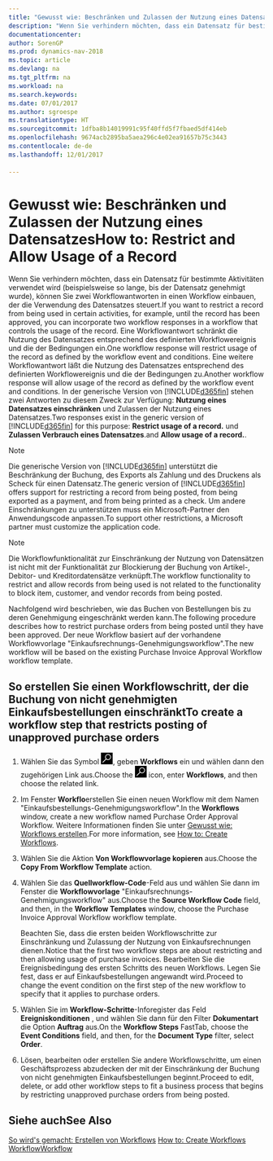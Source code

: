 ```yaml
---
title: "Gewusst wie: Beschränken und Zulassen der Nutzung eines Datensatzes"
description: "Wenn Sie verhindern möchten, dass ein Datensatz für bestimmte Aktivitäten verwendet wird (beispielsweise so lange, bis der Datensatz genehmigt wurde), können Sie zwei Workflowantworten in einen Workflow einbauen, der die Verwendung des Datensatzes steuert."
documentationcenter: 
author: SorenGP
ms.prod: dynamics-nav-2018
ms.topic: article
ms.devlang: na
ms.tgt_pltfrm: na
ms.workload: na
ms.search.keywords: 
ms.date: 07/01/2017
ms.author: sgroespe
ms.translationtype: HT
ms.sourcegitcommit: 1dfba8b14019991c95f40ffd5f7fbaed5df414eb
ms.openlocfilehash: 9674acb2895ba5aea296c4e02ea91657b75c3443
ms.contentlocale: de-de
ms.lasthandoff: 12/01/2017

---
```

# <a name="how-to-restrict-and-allow-usage-of-a-record"></a><span data-ttu-id="42d77-103">Gewusst wie: Beschränken und Zulassen der Nutzung eines Datensatzes</span><span class="sxs-lookup"><span data-stu-id="42d77-103">How to: Restrict and Allow Usage of a Record</span></span>
<span data-ttu-id="42d77-104">Wenn Sie verhindern möchten, dass ein Datensatz für bestimmte Aktivitäten verwendet wird (beispielsweise so lange, bis der Datensatz genehmigt wurde), können Sie zwei Workflowantworten in einen Workflow einbauen, der die Verwendung des Datensatzes steuert.</span><span class="sxs-lookup"><span data-stu-id="42d77-104">If you want to restrict a record from being used in certain activities, for example, until the record has been approved, you can incorporate two workflow responses in a workflow that controls the usage of the record.</span></span> <span data-ttu-id="42d77-105">Eine Workflowantwort schränkt die Nutzung des Datensatzes entsprechend des definierten Workflowereignis und die der Bedingungen ein.</span><span class="sxs-lookup"><span data-stu-id="42d77-105">One workflow response will restrict usage of the record as defined by the workflow event and conditions.</span></span> <span data-ttu-id="42d77-106">Eine weitere Workflowantwort läßt die Nutzung des Datensatzes entsprechend des definierten Workflowereignis und die der Bedingungen zu.</span><span class="sxs-lookup"><span data-stu-id="42d77-106">Another workflow response will allow usage of the record as defined by the workflow event and conditions.</span></span> <span data-ttu-id="42d77-107">In der generische Version von [!INCLUDE[d365fin](includes/d365fin_md.md)] stehen zwei Antworten zu diesem Zweck zur Verfügung: **Nutzung eines Datensatzes einschränken** und Zulassen der Nutzung eines Datensatzes.</span><span class="sxs-lookup"><span data-stu-id="42d77-107">Two responses exist in the generic version of [!INCLUDE[d365fin](includes/d365fin_md.md)] for this purpose: **Restrict usage of a record.**</span></span> <span data-ttu-id="42d77-108">und **Zulassen Verbrauch eines Datensatzes**.</span><span class="sxs-lookup"><span data-stu-id="42d77-108">and **Allow usage of a record.**.</span></span>

> [!NOTE]  
>  <span data-ttu-id="42d77-109">Die generische Version von [!INCLUDE[d365fin](includes/d365fin_md.md)] unterstützt die Beschränkung der Buchung, des Exports als Zahlung und des Druckens als Scheck für einen Datensatz.</span><span class="sxs-lookup"><span data-stu-id="42d77-109">The generic version of [!INCLUDE[d365fin](includes/d365fin_md.md)] offers support for restricting a record from being posted, from being exported as a payment, and from being printed as a check.</span></span> <span data-ttu-id="42d77-110">Um andere Einschränkungen zu unterstützen muss ein Microsoft-Partner den Anwendungscode anpassen.</span><span class="sxs-lookup"><span data-stu-id="42d77-110">To support other restrictions, a Microsoft partner must customize the application code.</span></span>  

> [!NOTE]  
>  <span data-ttu-id="42d77-111">Die Workflowfunktionalität zur Einschränkung der Nutzung von Datensätzen ist nicht mit der Funktionalität zur Blockierung der Buchung von Artikel-, Debitor- und Kreditordatensätze verknüpft.</span><span class="sxs-lookup"><span data-stu-id="42d77-111">The workflow functionality to restrict and allow records from being used is not related to the functionality to block item, customer, and vendor records from being posted.</span></span>

<span data-ttu-id="42d77-112">Nachfolgend wird beschrieben, wie das Buchen von Bestellungen bis zu deren Genehmigung eingeschränkt werden kann.</span><span class="sxs-lookup"><span data-stu-id="42d77-112">The following procedure describes how to restrict purchase orders from being posted until they have been approved.</span></span> <span data-ttu-id="42d77-113">Der neue Workflow basiert auf der vorhandene Workflowvorlage "Einkaufsrechnungs-Genehmigungsworkflow".</span><span class="sxs-lookup"><span data-stu-id="42d77-113">The new workflow will be based on the existing Purchase Invoice Approval Workflow workflow template.</span></span>  

## <a name="to-create-a-workflow-step-that-restricts-posting-of-unapproved-purchase-orders"></a><span data-ttu-id="42d77-114">So erstellen Sie einen Workflowschritt, der die Buchung von nicht genehmigten Einkaufsbestellungen einschränkt</span><span class="sxs-lookup"><span data-stu-id="42d77-114">To create a workflow step that restricts posting of unapproved purchase orders</span></span>  
1. <span data-ttu-id="42d77-115">Wählen Sie das Symbol ![Nach Seite oder Bericht suchen](media/ui-search/search_small.png "Symbol Nach Seite oder Bericht suchen"), geben **Workflows** ein und wählen dann den zugehörigen Link aus.</span><span class="sxs-lookup"><span data-stu-id="42d77-115">Choose the ![Search for Page or Report](media/ui-search/search_small.png "Search for Page or Report icon") icon, enter **Workflows**, and then choose the related link.</span></span>  
2. <span data-ttu-id="42d77-116">Im Fenster **Workflo**erstellen Sie einen neuen Workflow mit dem Namen "Einkaufsbestellungs-Genehmigungsworkflow".</span><span class="sxs-lookup"><span data-stu-id="42d77-116">In the **Workflows** window, create a new workflow named Purchase Order Approval Workflow.</span></span> <span data-ttu-id="42d77-117">Weitere Informationen finden Sie unter [Gewusst wie: Workflows erstellen](across-how-to-create-workflows.md).</span><span class="sxs-lookup"><span data-stu-id="42d77-117">For more information, see [How to: Create Workflows](across-how-to-create-workflows.md).</span></span>  
3. <span data-ttu-id="42d77-118">Wählen Sie die Aktion **Von Workflowvorlage kopieren** aus.</span><span class="sxs-lookup"><span data-stu-id="42d77-118">Choose the **Copy From Workflow Template** action.</span></span>  
4. <span data-ttu-id="42d77-119">Wählen Sie das **Quellworkflow-Code**-Feld aus und wählen Sie dann im Fenster  die **Workflowvorlage** "Einkaufsrechnungs-Genehmigungsworkflow" aus.</span><span class="sxs-lookup"><span data-stu-id="42d77-119">Choose the **Source Workflow Code** field, and then, in the **Workflow Templates** window, choose the Purchase Invoice Approval Workflow workflow template.</span></span>  

     <span data-ttu-id="42d77-120">Beachten Sie, dass die ersten beiden Workflowschritte zur Einschränkung und Zulassung der Nutzung von Einkaufsrechnungen dienen.</span><span class="sxs-lookup"><span data-stu-id="42d77-120">Notice that the first two workflow steps are about restricting and then allowing usage of purchase invoices.</span></span> <span data-ttu-id="42d77-121">Bearbeiten Sie die Ereignisbedingung des ersten Schritts des neuen Workflows. Legen Sie fest, dass er auf Einkaufsbestellungen angewandt wird.</span><span class="sxs-lookup"><span data-stu-id="42d77-121">Proceed to change the event condition on the first step of the new workflow to specify that it applies to purchase orders.</span></span>  
5. <span data-ttu-id="42d77-122">Wählen Sie im **Workflow-Schritte**-Inforegister das Feld **Ereigniskonditionen** , und wählen Sie dann für den Filter **Dokumentart** die Option **Auftrag** aus.</span><span class="sxs-lookup"><span data-stu-id="42d77-122">On the **Workflow Steps** FastTab, choose the **Event Conditions** field, and then, for the **Document Type** filter, select **Order**.</span></span>  
6. <span data-ttu-id="42d77-123">Lösen, bearbeiten oder erstellen Sie andere Workflowschritte, um einen Geschäftsprozess abzudecken der mit der Einschränkung der Buchung von nicht genehmigten Einkaufsbestellungen beginnt.</span><span class="sxs-lookup"><span data-stu-id="42d77-123">Proceed to edit, delete, or add other workflow steps to fit a business process that begins by restricting unapproved purchase orders from being posted.</span></span>  

## <a name="see-also"></a><span data-ttu-id="42d77-124">Siehe auch</span><span class="sxs-lookup"><span data-stu-id="42d77-124">See Also</span></span>  
<span data-ttu-id="42d77-125">[So wird's gemacht: Erstellen von Workflows](across-how-to-create-workflows.md) </span><span class="sxs-lookup"><span data-stu-id="42d77-125">[How to: Create Workflows](across-how-to-create-workflows.md) </span></span>  
[<span data-ttu-id="42d77-126">Workflow</span><span class="sxs-lookup"><span data-stu-id="42d77-126">Workflow</span></span>](across-workflow.md)   

